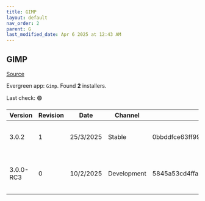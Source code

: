 ```yaml
---
title: GIMP
layout: default
nav_order: 2
parent: G
last_modified_date: Apr 6 2025 at 12:43 AM
---
```


## GIMP

[Source](https://www.gimp.org/)

Evergreen app: `Gimp`. Found **2** installers.

Last check: 🟢

| Version   | Revision | Date      | Channel     | Sha256                                                           | URI                                                                                                                                                                    |
| --------- | -------- | --------- | ----------- | ---------------------------------------------------------------- | ---------------------------------------------------------------------------------------------------------------------------------------------------------------------- |
| 3.0.2     | 1        | 25/3/2025 | Stable      | 0bbddfce63ff99ef3bcc4d8af9f4c6793af9902470722c018476f04c713e440b | [https://forksystems.mm.fcix.net/gimp/gimp/v3.0/windows/gimp-3.0.2-setup-1.exe](https://forksystems.mm.fcix.net/gimp/gimp/v3.0/windows/gimp-3.0.2-setup-1.exe)         |
| 3.0.0-RC3 | 0        | 10/2/2025 | Development | 5845a53cd4ffa954abb91e404feea5b41afa50df3dcbd13c90e5ee17e4ddaa86 | [https://cofractal-ewr.mm.fcix.net/gimp/gimp/v3.0/windows/gimp-3.0.0-RC3-setup.exe](https://cofractal-ewr.mm.fcix.net/gimp/gimp/v3.0/windows/gimp-3.0.0-RC3-setup.exe) |
